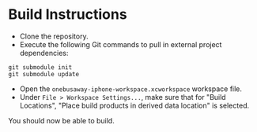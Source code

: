 # Build Instructions

* Clone the repository.
* Execute the following Git commands to pull in external project dependencies:

~~~
git submodule init
git submodule update
~~~

* Open the `onebusaway-iphone-workspace.xcworkspace` workspace file.
* Under `File > Workspace Settings...`, make sure that for "Build Locations", "Place build products in derived data location" is selected.

You should now be able to build.

